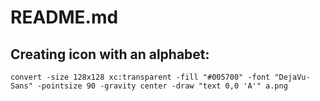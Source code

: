 # README.md

## Creating icon with an alphabet:

```
convert -size 128x128 xc:transparent -fill "#005700" -font "DejaVu-Sans" -pointsize 90 -gravity center -draw "text 0,0 'A'" a.png
```